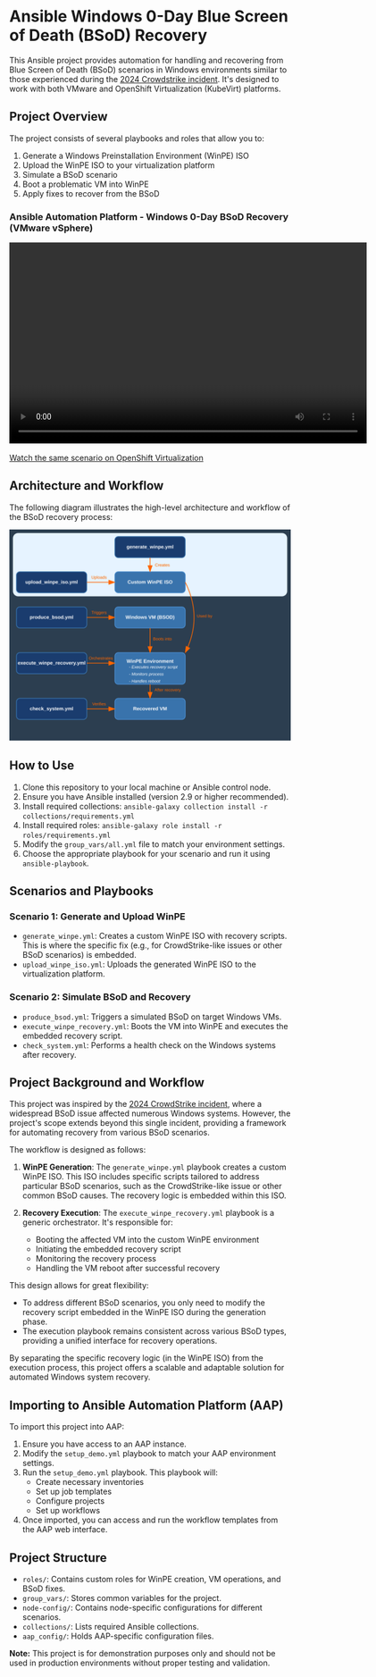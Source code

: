 # Ansible Windows 0-Day Blue Screen of Death (BSoD) Recovery

This Ansible project provides automation for handling and recovering from Blue Screen of Death (BSoD) scenarios in Windows environments similar to those experienced during the [2024 Crowdstrike incident](https://en.wikipedia.org/wiki/2024_CrowdStrike_incident). It's designed to work with both VMware and OpenShift Virtualization (KubeVirt) platforms.

## Project Overview

The project consists of several playbooks and roles that allow you to:

1. Generate a Windows Preinstallation Environment (WinPE) ISO
2. Upload the WinPE ISO to your virtualization platform
3. Simulate a BSoD scenario
4. Boot a problematic VM into WinPE
5. Apply fixes to recover from the BSoD

### Ansible Automation Platform - Windows 0-Day BSoD Recovery (VMware vSphere)

<video width="640" height="360" controls>
  <source src="https://github.com/oatakan/ansible-automation-platform-demos/raw/main/assets/ansible-windows-0-day-bsod-recovery/AAP%20-%20Windows%200-Day%20BSOD%20Recover%20-%20VMware%20-%20Edited.mp4" type="video/mp4">
  Your browser does not support the video tag.
</video>

[Watch the same scenario on OpenShift Virtualization](https://github.com/oatakan/ansible-automation-platform-demos/raw/main/assets/ansible-windows-0-day-bsod-recovery/AAP%20-%20Windows%200-Day%20BSOD%20Recover%20-%20OpenShift%20Virt%20-%20Edited.mp4)

## Architecture and Workflow

The following diagram illustrates the high-level architecture and workflow of the BSoD recovery process:

![Architecture Diagram](media/architecture.svg)

## How to Use

1. Clone this repository to your local machine or Ansible control node.
2. Ensure you have Ansible installed (version 2.9 or higher recommended).
3. Install required collections: `ansible-galaxy collection install -r collections/requirements.yml`
4. Install required roles: `ansible-galaxy role install -r roles/requirements.yml`
5. Modify the `group_vars/all.yml` file to match your environment settings.
6. Choose the appropriate playbook for your scenario and run it using `ansible-playbook`.

## Scenarios and Playbooks

### Scenario 1: Generate and Upload WinPE

- `generate_winpe.yml`: Creates a custom WinPE ISO with recovery scripts. This is where the specific fix (e.g., for CrowdStrike-like issues or other BSoD scenarios) is embedded.
- `upload_winpe_iso.yml`: Uploads the generated WinPE ISO to the virtualization platform.

### Scenario 2: Simulate BSoD and Recovery

- `produce_bsod.yml`: Triggers a simulated BSoD on target Windows VMs.
- `execute_winpe_recovery.yml`: Boots the VM into WinPE and executes the embedded recovery script.
- `check_system.yml`: Performs a health check on the Windows systems after recovery.

## Project Background and Workflow

This project was inspired by the [2024 CrowdStrike incident](https://en.wikipedia.org/wiki/2024_CrowdStrike_incident), where a widespread BSoD issue affected numerous Windows systems. However, the project's scope extends beyond this single incident, providing a framework for automating recovery from various BSoD scenarios.

The workflow is designed as follows:

1. **WinPE Generation**: The `generate_winpe.yml` playbook creates a custom WinPE ISO. This ISO includes specific scripts tailored to address particular BSoD scenarios, such as the CrowdStrike-like issue or other common BSoD causes. The recovery logic is embedded within this ISO.

2. **Recovery Execution**: The `execute_winpe_recovery.yml` playbook is a generic orchestrator. It's responsible for:
   - Booting the affected VM into the custom WinPE environment
   - Initiating the embedded recovery script
   - Monitoring the recovery process
   - Handling the VM reboot after successful recovery

This design allows for great flexibility:

- To address different BSoD scenarios, you only need to modify the recovery script embedded in the WinPE ISO during the generation phase.
- The execution playbook remains consistent across various BSoD types, providing a unified interface for recovery operations.

By separating the specific recovery logic (in the WinPE ISO) from the execution process, this project offers a scalable and adaptable solution for automated Windows system recovery.

## Importing to Ansible Automation Platform (AAP)

To import this project into AAP:

1. Ensure you have access to an AAP instance.
2. Modify the `setup_demo.yml` playbook to match your AAP environment settings.
3. Run the `setup_demo.yml` playbook. This playbook will:
   - Create necessary inventories
   - Set up job templates
   - Configure projects
   - Set up workflows
4. Once imported, you can access and run the workflow templates from the AAP web interface.

## Project Structure

- `roles/`: Contains custom roles for WinPE creation, VM operations, and BSoD fixes.
- `group_vars/`: Stores common variables for the project.
- `node-config/`: Contains node-specific configurations for different scenarios.
- `collections/`: Lists required Ansible collections.
- `aap_config/`: Holds AAP-specific configuration files.

**Note:** This project is for demonstration purposes only and should not be used in production environments without proper testing and validation.
